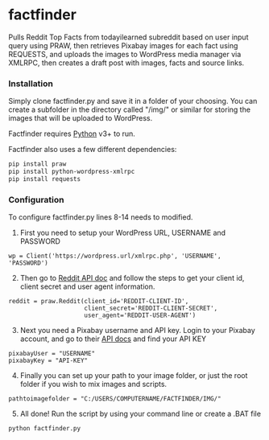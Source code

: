 # factfinder
Pulls Reddit Top Facts from todayilearned subreddit based on user input query using PRAW, then retrieves Pixabay images for each fact using REQUESTS, and uploads the images to WordPress media manager via XMLRPC, then creates a draft post with images, facts and source links.

### Installation
Simply clone factfinder.py and save it in a folder of your choosing. You can create a subfolder in the directory called "/img/" or similar for storing the images that will be uploaded to WordPress.

Factfinder requires [Python](https://python.org/) v3+ to run.

Factfinder also uses a few different dependencies:

```sh
pip install praw
pip install python-wordpress-xmlrpc
pip install requests
```
### Configuration
To configure factfinder.py lines 8-14 needs to modified.

1. First you need to setup your WordPress URL, USERNAME and PASSWORD
```
wp = Client('https://wordpress.url/xmlrpc.php', 'USERNAME', 'PASSWORD')
```
2. Then go to [Reddit API doc](https://github.com/reddit/reddit/wiki/OAuth2-Quick-Start-Example#first-steps) and follow the steps to get your client id, client secret and user agent information.
```
reddit = praw.Reddit(client_id='REDDIT-CLIENT-ID',
                     client_secret='REDDIT-CLIENT-SECRET',
                     user_agent='REDDIT-USER-AGENT')
```
3. Next you need a Pixabay username and API key. Login to your Pixabay account, and go to their [API docs](https://pixabay.com/api/docs/) and find your API KEY
```
pixabayUser = "USERNAME"
pixabayKey = "API-KEY"
```
4. Finally you can set up your path to your image folder, or just the root folder if you wish to mix images and scripts.
```
pathtoimagefolder = "C:/USERS/COMPUTERNAME/FACTFINDER/IMG/"
```
5. All done! Run the script by using your command line or create a .BAT file
```
python factfinder.py
```


